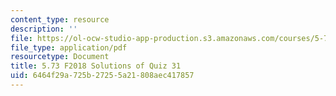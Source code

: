 ```yaml
---
content_type: resource
description: ''
file: https://ol-ocw-studio-app-production.s3.amazonaws.com/courses/5-73-quantum-mechanics-i-fall-2018/6464f29a725b27255a21808aec417857_MIT5_73F18_quiz31_soln.pdf
file_type: application/pdf
resourcetype: Document
title: 5.73 F2018 Solutions of Quiz 31
uid: 6464f29a-725b-2725-5a21-808aec417857
---
```

